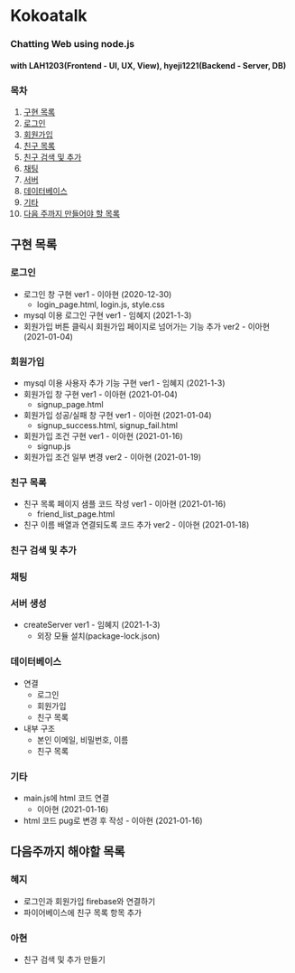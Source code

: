 # Kokoatalk
### Chatting Web using node.js
#### with LAH1203(Frontend - UI, UX, View), hyeji1221(Backend - Server, DB)

### 목차
1. [구현 목록](#구현-목록)
  1. [로그인](#로그인)
  2. [회원가입](#회원가입)
  3. [친구 목록](#친구-목록)
  4. [친구 검색 및 추가](#친구-검색-및-추가)
  5. [채팅](#채팅)
  6. [서버](#서버-생성)
  7. [데이터베이스](#데이터베이스)
  8. [기타](#기타)
2. [다음 주까지 만들어야 할 목록](#다음주까지-해야할-목록)

## 구현 목록
### 로그인
  - 로그인 창 구현 ver1 - 이아현 (2020-12-30)
    + login_page.html, login.js, style.css
  - mysql 이용 로그인 구현 ver1 - 임혜지 (2021-1-3) 
  - 회원가입 버튼 클릭시 회원가입 페이지로 넘어가는 기능 추가 ver2 - 이아현 (2021-01-04)

### 회원가입
  - mysql 이용 사용자 추가 기능 구현 ver1 - 임혜지 (2021-1-3)
  - 회원가입 창 구현 ver1 - 이아현 (2021-01-04)
    + signup_page.html
  - 회원가입 성공/실패 창 구현 ver1 - 이아현 (2021-01-04)
    + signup_success.html, signup_fail.html
  - 회원가입 조건 구현 ver1 - 이아현 (2021-01-16)
    + signup.js
  - 회원가입 조건 일부 변경 ver2 - 이아현 (2021-01-19)

### 친구 목록
  - 친구 목록 페이지 샘플 코드 작성 ver1 - 이아현 (2021-01-16)
    + friend_list_page.html
  - 친구 이름 배열과 연결되도록 코드 추가 ver2 - 이아현 (2021-01-18)

### 친구 검색 및 추가

### 채팅

### 서버 생성
  - createServer ver1 - 임혜지 (2021-1-3)
    + 외장 모듈 설치(package-lock.json)

### 데이터베이스
  - 연결
    + 로그인
    + 회원가입
    + 친구 목록
  - 내부 구조
    + 본인 이메일, 비밀번호, 이름
    + 친구 목록

### 기타
  - main.js에 html 코드 연결
    + 이아현 (2021-01-16)
  - html 코드 pug로 변경 후 작성 - 이아현 (2021-01-16)

## 다음주까지 해야할 목록
### 혜지
- 로그인과 회원가입 firebase와 연결하기
- 파이어베이스에 친구 목록 항목 추가
### 아현
- 친구 검색 및 추가 만들기
